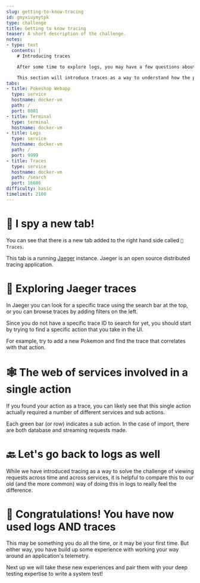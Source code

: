 ```yaml
---
slug: getting-to-know-tracing
id: gmyxiuymytpk
type: challenge
title: Getting to know tracing
teaser: A short description of the challenge.
notes:
- type: text
  contents: |
    # Introducing traces

    After some time to explore logs, you may have a few questions about how to understand the complete architecture using only telemetry data.

    This section will introduce traces as a way to understand how the pieces of the architecture interact with each other.
tabs:
- title: Pokeshop Webapp
  type: service
  hostname: docker-vm
  path: /
  port: 8081
- title: Terminal
  type: terminal
  hostname: docker-vm
- title: Logs
  type: service
  hostname: docker-vm
  path: /
  port: 9999
- title: Traces
  type: service
  hostname: docker-vm
  path: /search
  port: 16686
difficulty: basic
timelimit: 2100
---
```


👀 I spy a new tab!
===================

You can see that there is a new tab added to the right hand side called `🔗 Traces`.

This tab is a running [Jaeger](https://www.jaegertracing.io/) instance. Jaeger is an open source distributed tracing application.


👣 Exploring Jaeger traces
==========================

In Jaeger you can look for a specific trace using the search bar at the top, or you can browse traces by adding filters on the left.

Since you do not have a specific trace ID to search for yet, you should start by trying to find a specific action that you take in the UI.

For example, try to add a new Pokemon and find the trace that correlates with that action.


🕸 The web of services involved in a single action
==================================================

If you found your action as a trace, you can likely see that this single action actually required a number of different services and sub actions.

Each green bar (or row) indicates a sub action. In the case of import, there are both database and streaming requests made.


🔙 Let's go back to logs as well
================================

While we have introduced tracing as a way to solve the challenge of viewing requests across time and across services, it is helpful to compare this to our old (and the more common) way of doing this in logs to really feel the difference.

🎉 Congratulations! You have now used logs AND traces
=====================================================

This may be something you do all the time, or it may be your first time. But either way, you have build up some experience with working your way around an application's telemetry.

Next up we will take these new experiences and pair them with your deep testing expertise to write a system test!
